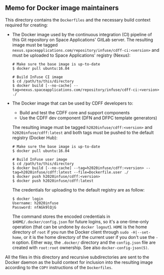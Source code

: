 ## Memo for Docker image maintainers

This directory contains the `Dockerfiles` and the necessary build context required for creating:

* The Docker image used by the continuous integration (CI) pipeline of this Git repository on Space Applications' GitLab server. The resulting image must be tagged `nexus.spaceapplications.com/repository/infuse/cdff-ci:<version>` and must be uploaded to Space Applications' registry (Nexus):

    ```shell
    # Make sure the base image is up-to-date
    $ docker pull ubuntu:16.04

    # Build InFuse CI image
    $ cd /path/to/this/directory
    $ docker build [--no-cache] --tag=nexus.spaceapplications.com/repository/infuse/cdff-ci:<version> ./
    ```

* The Docker image that can be used by CDFF developers to:

    - Build and test the CDFF core and support components
    - Use the CDFF dev component (DFN and DFPC template generators)

    The resulting image must be tagged `h2020infuse/cdff:<version>` and `h2020infuse/cdff:latest` and both tags must be pushed to the default registry (Docker Hub):

    ```shell
    # Make sure the base image is up-to-date
    $ docker pull ubuntu:16.04

    # Build InFuse user image
    $ cd /path/to/this/directory
    $ docker build [--no-cache] --tag=h2020infuse/cdff:<version> --tag=h2020infuse/cdff:latest --file=Dockerfile.user ./
    $ docker push h2020infuse/cdff:<version>
    $ docker push h2020infuse/cdff:latest
    ```

    The credentials for uploading to the default registry are as follow:

    ```shell
    $ docker login
    Username: h2020infuse
    Password: nfAGk9lQjG
    ```

    The command stores the encoded credentials in `$HOME/.docker/config.json` for future logins, so it's a one-time-only operation (that can be undone by `docker logout`). `HOME` is the home directory of `root` if you run the Docker client through `sudo -H|--set-home`, or it is the home directory of the current user if you don't use the `-H` option. Either way, the `.docker/` directory and the `config.json` file are created with `root:root` ownership. See also `docker-config-json(5)`.

All the files in this directory and recursive subdirectories are sent to the Docker daemon as the build context for inclusion into the resulting image according to the `COPY` instructions of the `Dockerfiles`.
